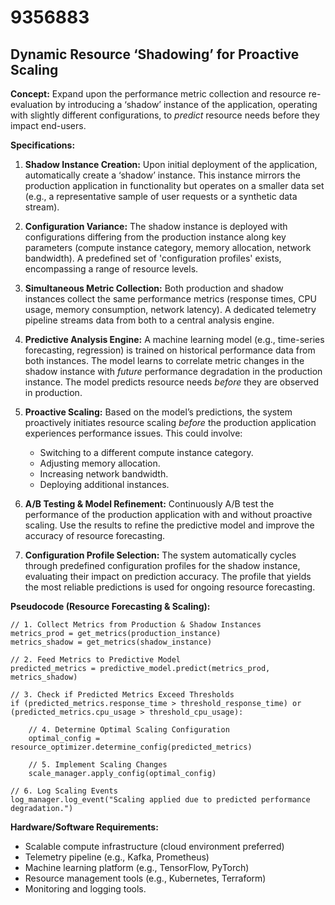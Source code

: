 # 9356883

## Dynamic Resource ‘Shadowing’ for Proactive Scaling

**Concept:** Expand upon the performance metric collection and resource re-evaluation by introducing a ‘shadow’ instance of the application, operating with slightly different configurations, to *predict* resource needs before they impact end-users.

**Specifications:**

1.  **Shadow Instance Creation:** Upon initial deployment of the application, automatically create a ‘shadow’ instance. This instance mirrors the production application in functionality but operates on a smaller data set (e.g., a representative sample of user requests or a synthetic data stream).

2.  **Configuration Variance:** The shadow instance is deployed with configurations differing from the production instance along key parameters (compute instance category, memory allocation, network bandwidth).  A predefined set of 'configuration profiles' exists, encompassing a range of resource levels.

3.  **Simultaneous Metric Collection:** Both production and shadow instances collect the same performance metrics (response times, CPU usage, memory consumption, network latency).  A dedicated telemetry pipeline streams data from both to a central analysis engine.

4.  **Predictive Analysis Engine:** A machine learning model (e.g., time-series forecasting, regression) is trained on historical performance data from both instances. The model learns to correlate metric changes in the shadow instance with *future* performance degradation in the production instance.  The model predicts resource needs *before* they are observed in production.

5.  **Proactive Scaling:**  Based on the model’s predictions, the system proactively initiates resource scaling *before* the production application experiences performance issues.  This could involve:
    *   Switching to a different compute instance category.
    *   Adjusting memory allocation.
    *   Increasing network bandwidth.
    *   Deploying additional instances.

6.  **A/B Testing & Model Refinement:** Continuously A/B test the performance of the production application with and without proactive scaling. Use the results to refine the predictive model and improve the accuracy of resource forecasting.

7.  **Configuration Profile Selection:** The system automatically cycles through predefined configuration profiles for the shadow instance, evaluating their impact on prediction accuracy.  The profile that yields the most reliable predictions is used for ongoing resource forecasting.

**Pseudocode (Resource Forecasting & Scaling):**

```
// 1. Collect Metrics from Production & Shadow Instances
metrics_prod = get_metrics(production_instance)
metrics_shadow = get_metrics(shadow_instance)

// 2. Feed Metrics to Predictive Model
predicted_metrics = predictive_model.predict(metrics_prod, metrics_shadow)

// 3. Check if Predicted Metrics Exceed Thresholds
if (predicted_metrics.response_time > threshold_response_time) or (predicted_metrics.cpu_usage > threshold_cpu_usage):

    // 4. Determine Optimal Scaling Configuration
    optimal_config = resource_optimizer.determine_config(predicted_metrics)

    // 5. Implement Scaling Changes
    scale_manager.apply_config(optimal_config)

// 6. Log Scaling Events
log_manager.log_event("Scaling applied due to predicted performance degradation.")
```

**Hardware/Software Requirements:**

*   Scalable compute infrastructure (cloud environment preferred)
*   Telemetry pipeline (e.g., Kafka, Prometheus)
*   Machine learning platform (e.g., TensorFlow, PyTorch)
*   Resource management tools (e.g., Kubernetes, Terraform)
*   Monitoring and logging tools.